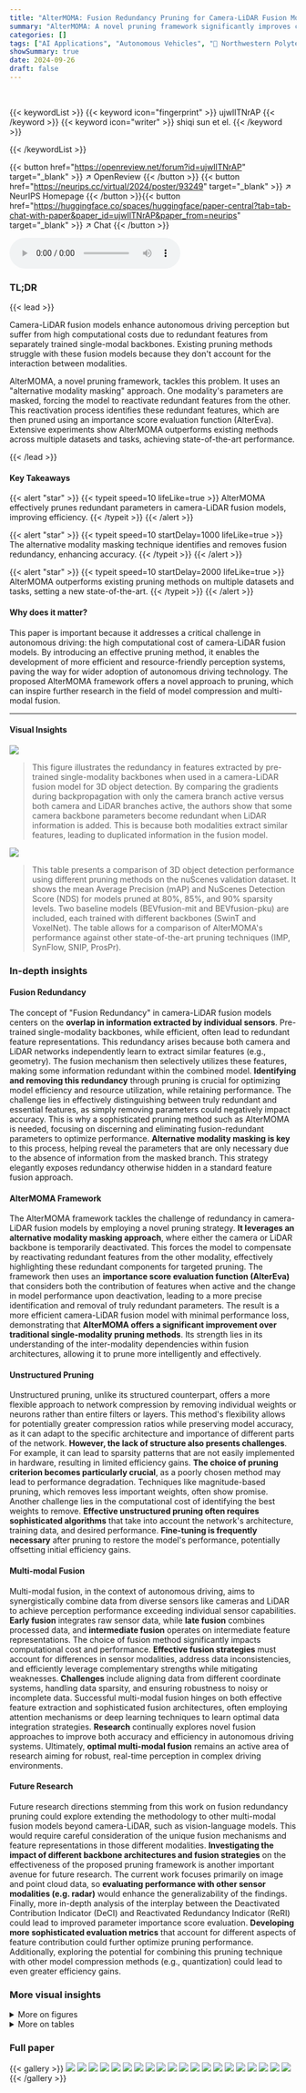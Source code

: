 ```yaml
---
title: "AlterMOMA: Fusion Redundancy Pruning for Camera-LiDAR Fusion Models with Alternative Modality Masking"
summary: "AlterMOMA: A novel pruning framework significantly improves camera-LiDAR fusion models by identifying and removing redundant parameters through an alternative modality masking technique, achieving sta..."
categories: []
tags: ["AI Applications", "Autonomous Vehicles", "🏢 Northwestern Polytechnical University",]
showSummary: true
date: 2024-09-26
draft: false
---
```


<br>

{{< keywordList >}}
{{< keyword icon="fingerprint" >}} ujwIlTNrAP {{< /keyword >}}
{{< keyword icon="writer" >}} shiqi sun et el. {{< /keyword >}}
 
{{< /keywordList >}}

{{< button href="https://openreview.net/forum?id=ujwIlTNrAP" target="_blank" >}}
↗ OpenReview
{{< /button >}}
{{< button href="https://neurips.cc/virtual/2024/poster/93249" target="_blank" >}}
↗ NeurIPS Homepage
{{< /button >}}{{< button href="https://huggingface.co/spaces/huggingface/paper-central?tab=tab-chat-with-paper&paper_id=ujwIlTNrAP&paper_from=neurips" target="_blank" >}}
↗ Chat
{{< /button >}}



<audio controls>
    <source src="https://ai-paper-reviewer.com/ujwIlTNrAP/podcast.wav" type="audio/wav">
    Your browser does not support the audio element.
</audio>


### TL;DR


{{< lead >}}

Camera-LiDAR fusion models enhance autonomous driving perception but suffer from high computational costs due to redundant features from separately trained single-modal backbones. Existing pruning methods struggle with these fusion models because they don't account for the interaction between modalities.

AlterMOMA, a novel pruning framework, tackles this problem. It uses an "alternative modality masking" approach. One modality's parameters are masked, forcing the model to reactivate redundant features from the other.  This reactivation process identifies these redundant features, which are then pruned using an importance score evaluation function (AlterEva). Extensive experiments show AlterMOMA outperforms existing methods across multiple datasets and tasks, achieving state-of-the-art performance.

{{< /lead >}}


#### Key Takeaways

{{< alert "star" >}}
{{< typeit speed=10 lifeLike=true >}} AlterMOMA effectively prunes redundant parameters in camera-LiDAR fusion models, improving efficiency. {{< /typeit >}}
{{< /alert >}}

{{< alert "star" >}}
{{< typeit speed=10 startDelay=1000 lifeLike=true >}} The alternative modality masking technique identifies and removes fusion redundancy, enhancing accuracy. {{< /typeit >}}
{{< /alert >}}

{{< alert "star" >}}
{{< typeit speed=10 startDelay=2000 lifeLike=true >}} AlterMOMA outperforms existing pruning methods on multiple datasets and tasks, setting a new state-of-the-art. {{< /typeit >}}
{{< /alert >}}

#### Why does it matter?
This paper is important because it addresses a critical challenge in autonomous driving: the high computational cost of camera-LiDAR fusion models. By introducing an effective pruning method, it enables the development of more efficient and resource-friendly perception systems, paving the way for wider adoption of autonomous driving technology.  The proposed AlterMOMA framework offers a novel approach to pruning, which can inspire further research in the field of model compression and multi-modal fusion.

------
#### Visual Insights



![](https://ai-paper-reviewer.com/ujwIlTNrAP/figures_1_1.jpg)

> This figure illustrates the redundancy in features extracted by pre-trained single-modality backbones when used in a camera-LiDAR fusion model for 3D object detection.  By comparing the gradients during backpropagation with only the camera branch active versus both camera and LiDAR branches active, the authors show that some camera backbone parameters become redundant when LiDAR information is added. This is because both modalities extract similar features, leading to duplicated information in the fusion model.





![](https://ai-paper-reviewer.com/ujwIlTNrAP/tables_7_1.jpg)

> This table presents a comparison of 3D object detection performance using different pruning methods on the nuScenes validation dataset.  It shows the mean Average Precision (mAP) and NuScenes Detection Score (NDS) for models pruned at 80%, 85%, and 90% sparsity levels.  Two baseline models (BEVfusion-mit and BEVfusion-pku) are included, each trained with different backbones (SwinT and VoxelNet). The table allows for a comparison of AlterMOMA's performance against other state-of-the-art pruning techniques (IMP, SynFlow, SNIP, ProsPr).





### In-depth insights


#### Fusion Redundancy
The concept of "Fusion Redundancy" in camera-LiDAR fusion models centers on the **overlap in information extracted by individual sensors**.  Pre-trained single-modality backbones, while efficient, often lead to redundant feature representations. This redundancy arises because both camera and LiDAR networks independently learn to extract similar features (e.g., geometry). The fusion mechanism then selectively utilizes these features, making some information redundant within the combined model. **Identifying and removing this redundancy** through pruning is crucial for optimizing model efficiency and resource utilization, while retaining performance. The challenge lies in effectively distinguishing between truly redundant and essential features, as simply removing parameters could negatively impact accuracy.  This is why a sophisticated pruning method such as AlterMOMA is needed, focusing on discerning and eliminating fusion-redundant parameters to optimize performance. **Alternative modality masking is key** to this process, helping reveal the parameters that are only necessary due to the absence of information from the masked branch.  This strategy elegantly exposes redundancy otherwise hidden in a standard feature fusion approach.

#### AlterMOMA Framework
The AlterMOMA framework tackles the challenge of redundancy in camera-LiDAR fusion models by employing a novel pruning strategy.  **It leverages an alternative modality masking approach**, where either the camera or LiDAR backbone is temporarily deactivated. This forces the model to compensate by reactivating redundant features from the other modality, effectively highlighting these redundant components for targeted pruning.  The framework then uses an **importance score evaluation function (AlterEva)** that considers both the contribution of features when active and the change in model performance upon deactivation, leading to a more precise identification and removal of truly redundant parameters. The result is a more efficient camera-LiDAR fusion model with minimal performance loss, demonstrating that **AlterMOMA offers a significant improvement over traditional single-modality pruning methods**.  Its strength lies in its understanding of the inter-modality dependencies within fusion architectures, allowing it to prune more intelligently and effectively.

#### Unstructured Pruning
Unstructured pruning, unlike its structured counterpart, offers a more flexible approach to network compression by removing individual weights or neurons rather than entire filters or layers. This method's flexibility allows for potentially greater compression ratios while preserving model accuracy, as it can adapt to the specific architecture and importance of different parts of the network.  **However, the lack of structure also presents challenges**. For example, it can lead to sparsity patterns that are not easily implemented in hardware, resulting in limited efficiency gains.  **The choice of pruning criterion becomes particularly crucial**, as a poorly chosen method may lead to performance degradation. Techniques like magnitude-based pruning, which removes less important weights, often show promise. Another challenge lies in the computational cost of identifying the best weights to remove.  **Effective unstructured pruning often requires sophisticated algorithms** that take into account the network's architecture, training data, and desired performance.  **Fine-tuning is frequently necessary** after pruning to restore the model's performance, potentially offsetting initial efficiency gains.

#### Multi-modal Fusion
Multi-modal fusion, in the context of autonomous driving, aims to synergistically combine data from diverse sensors like cameras and LiDAR to achieve perception performance exceeding individual sensor capabilities. **Early fusion** integrates raw sensor data, while **late fusion** combines processed data, and **intermediate fusion** operates on intermediate feature representations.  The choice of fusion method significantly impacts computational cost and performance.  **Effective fusion strategies** must account for differences in sensor modalities, address data inconsistencies, and efficiently leverage complementary strengths while mitigating weaknesses.  **Challenges** include aligning data from different coordinate systems, handling data sparsity, and ensuring robustness to noisy or incomplete data.  Successful multi-modal fusion hinges on both effective feature extraction and sophisticated fusion architectures, often employing attention mechanisms or deep learning techniques to learn optimal data integration strategies.  **Research** continually explores novel fusion approaches to improve both accuracy and efficiency in autonomous driving systems.  Ultimately, **optimal multi-modal fusion** remains an active area of research aiming for robust, real-time perception in complex driving environments.

#### Future Research
Future research directions stemming from this work on fusion redundancy pruning could explore extending the methodology to other multi-modal fusion models beyond camera-LiDAR, such as vision-language models.  This would require careful consideration of the unique fusion mechanisms and feature representations in those different modalities.  **Investigating the impact of different backbone architectures and fusion strategies** on the effectiveness of the proposed pruning framework is another important avenue for future research.  The current work focuses primarily on image and point cloud data,  so **evaluating performance with other sensor modalities (e.g. radar)** would enhance the generalizability of the findings.  Finally, more in-depth analysis of the interplay between the Deactivated Contribution Indicator (DeCI) and Reactivated Redundancy Indicator (ReRI) could lead to improved parameter importance score evaluation.  **Developing more sophisticated evaluation metrics** that account for different aspects of feature contribution could further optimize pruning performance.  Additionally, exploring the potential for combining this pruning technique with other model compression methods (e.g., quantization) could lead to even greater efficiency gains.


### More visual insights

<details>
<summary>More on figures
</summary>


![](https://ai-paper-reviewer.com/ujwIlTNrAP/figures_3_1.jpg)

> This figure illustrates the workflow of the AlterMOMA framework. It starts by masking one of the backbones (either LiDAR or Camera) and then iteratively reactivates redundant features by training with batches. The importance scores of parameters are updated with the AlterEva function using two indicators: Deactivated Contribution Indicator (DeCI) and Reactivated Redundancy Indicator (ReRI). Finally, parameters with low importance scores are pruned, and the model is fine-tuned.


![](https://ai-paper-reviewer.com/ujwIlTNrAP/figures_18_1.jpg)

> This figure visualizes the features from LiDAR, camera, and their fusion at different stages of the AlterMOMA pruning process.  It shows how redundant depth features in the camera branch are reactivated when LiDAR features are masked, and then how these redundant features are ultimately pruned by AlterMOMA.


![](https://ai-paper-reviewer.com/ujwIlTNrAP/figures_19_1.jpg)

> This figure visualizes how features from LiDAR and camera are processed in three stages: original, reactivated, and pruned. The original features show both LiDAR and camera features fused together. The reactivated features show only camera features because LiDAR features are masked, forcing the model to reactivate redundant camera features.  The pruned features show the result after AlterMOMA prunes redundant features, leaving only the essential features.


</details>




<details>
<summary>More on tables
</summary>


![](https://ai-paper-reviewer.com/ujwIlTNrAP/tables_7_2.jpg)
> This table compares the performance of different pruning methods on the KITTI dataset for 3D object detection of cars. It shows the AP-3D and AP-BEV (average precision in 3D and bird's eye view) for different pruning ratios (80% and 90%) and difficulty levels (easy, moderate, hard).  The baseline model used is AVOD-FPN.

![](https://ai-paper-reviewer.com/ujwIlTNrAP/tables_8_1.jpg)
> This table presents a comparison of the BEV segmentation performance (mIoU) achieved by different pruning methods on the nuScenes validation dataset.  It shows the mIoU scores for three different sparsity levels (80%, 85%, and 90%) for each method, including a baseline model with no pruning and several other state-of-the-art pruning techniques (IMP, SynFlow, SNIP, ProsPr). The table highlights the performance of the proposed AlterMOMA method relative to these baselines.

![](https://ai-paper-reviewer.com/ujwIlTNrAP/tables_8_2.jpg)
> This table compares the performance of different pruning methods (IMP, SynFlow, SNIP, ProsPr, and AlterMOMA) on 3D object detection task using various backbones (ResNet and PointPillars) on the nuScenes validation dataset.  The table shows the mean Average Precision (mAP) achieved at different sparsity levels (80%, 85%, and 90%).  It demonstrates the effectiveness of AlterMOMA compared to other methods in maintaining high accuracy even with significant parameter reduction.

![](https://ai-paper-reviewer.com/ujwIlTNrAP/tables_8_3.jpg)
> This table presents the results of structure pruning experiments conducted on the nuScenes validation dataset using the 3D object detection task.  It compares the performance of different pruning methods (IMP, ProsPr, and AlterMOMA) at two different sparsity levels (30% and 50%).  The performance metrics reported include mean Average Precision (mAP), NuScenes Detection Score (NDS), and the reduction in GFLOPs (giga floating-point operations). The table shows that AlterMOMA achieves better performance compared to other methods at both sparsity levels while simultaneously offering significant computational savings.

![](https://ai-paper-reviewer.com/ujwIlTNrAP/tables_16_1.jpg)
> This table compares the performance of different pruning methods on the nuScenes dataset for 3D object detection.  It shows the mean Average Precision (mAP) and NuScenes Detection Score (NDS) for models pruned at 80%, 85%, and 90% sparsity levels. Two baseline models (trained with Swin Transformer and VoxelNet backbones) are included for comparison.

![](https://ai-paper-reviewer.com/ujwIlTNrAP/tables_16_2.jpg)
> This table compares the performance of different pruning methods (IMP, SynFlow, SNIP, ProsPr, and AlterMOMA) on the KITTI dataset for 3D object detection, specifically focusing on the 'car' class.  It shows the Average Precision (AP) in 3D, BEV, and across different difficulty levels (Easy, Moderate, Hard) for 80% and 90% sparsity levels. The baseline results (without pruning) are also provided for comparison.

![](https://ai-paper-reviewer.com/ujwIlTNrAP/tables_17_1.jpg)
> This table compares the performance of different pruning methods on a camera-radar fusion model for 3D object detection using the nuScenes validation dataset.  The baseline model uses ResNet and PointPillars backbones.  The table shows the mean Average Precision (mAP) and NuScenes Detection Score (NDS) for models pruned at 80% and 90% sparsity levels, comparing the performance of AlterMOMA against the ProPr baseline method.

![](https://ai-paper-reviewer.com/ujwIlTNrAP/tables_17_2.jpg)
> This table compares the performance of different pruning methods on the task of 3D multi-object tracking using the nuScenes dataset.  It shows the AMOTA (Average Multi-Object Tracking Accuracy) scores for models pruned at 80% and 90% sparsity levels.  The baseline model uses SwinT and VoxelNet backbones.  The table helps to demonstrate the effectiveness of AlterMOMA in maintaining high tracking accuracy even with significant model compression.

![](https://ai-paper-reviewer.com/ujwIlTNrAP/tables_18_1.jpg)
> This table presents a comparison of 3D object detection performance and inference speed for different pruning methods on the nuScenes validation dataset.  The baseline model used is BEVfusion-mit, with ResNet101 and SECOND backbones.  The results show the mAP, NDS, GFLOPs (with percentage reduction), and inference time (in milliseconds) for the baseline model and two versions of the AlterMOMA method (with 30% and 50% pruning).  The table highlights the trade-off between accuracy and efficiency achieved by the AlterMOMA approach.

</details>




### Full paper

{{< gallery >}}
<img src="https://ai-paper-reviewer.com/ujwIlTNrAP/1.png" class="grid-w50 md:grid-w33 xl:grid-w25" />
<img src="https://ai-paper-reviewer.com/ujwIlTNrAP/2.png" class="grid-w50 md:grid-w33 xl:grid-w25" />
<img src="https://ai-paper-reviewer.com/ujwIlTNrAP/3.png" class="grid-w50 md:grid-w33 xl:grid-w25" />
<img src="https://ai-paper-reviewer.com/ujwIlTNrAP/4.png" class="grid-w50 md:grid-w33 xl:grid-w25" />
<img src="https://ai-paper-reviewer.com/ujwIlTNrAP/5.png" class="grid-w50 md:grid-w33 xl:grid-w25" />
<img src="https://ai-paper-reviewer.com/ujwIlTNrAP/6.png" class="grid-w50 md:grid-w33 xl:grid-w25" />
<img src="https://ai-paper-reviewer.com/ujwIlTNrAP/7.png" class="grid-w50 md:grid-w33 xl:grid-w25" />
<img src="https://ai-paper-reviewer.com/ujwIlTNrAP/8.png" class="grid-w50 md:grid-w33 xl:grid-w25" />
<img src="https://ai-paper-reviewer.com/ujwIlTNrAP/9.png" class="grid-w50 md:grid-w33 xl:grid-w25" />
<img src="https://ai-paper-reviewer.com/ujwIlTNrAP/10.png" class="grid-w50 md:grid-w33 xl:grid-w25" />
<img src="https://ai-paper-reviewer.com/ujwIlTNrAP/11.png" class="grid-w50 md:grid-w33 xl:grid-w25" />
<img src="https://ai-paper-reviewer.com/ujwIlTNrAP/12.png" class="grid-w50 md:grid-w33 xl:grid-w25" />
<img src="https://ai-paper-reviewer.com/ujwIlTNrAP/13.png" class="grid-w50 md:grid-w33 xl:grid-w25" />
<img src="https://ai-paper-reviewer.com/ujwIlTNrAP/14.png" class="grid-w50 md:grid-w33 xl:grid-w25" />
<img src="https://ai-paper-reviewer.com/ujwIlTNrAP/15.png" class="grid-w50 md:grid-w33 xl:grid-w25" />
<img src="https://ai-paper-reviewer.com/ujwIlTNrAP/16.png" class="grid-w50 md:grid-w33 xl:grid-w25" />
<img src="https://ai-paper-reviewer.com/ujwIlTNrAP/17.png" class="grid-w50 md:grid-w33 xl:grid-w25" />
<img src="https://ai-paper-reviewer.com/ujwIlTNrAP/18.png" class="grid-w50 md:grid-w33 xl:grid-w25" />
<img src="https://ai-paper-reviewer.com/ujwIlTNrAP/19.png" class="grid-w50 md:grid-w33 xl:grid-w25" />
<img src="https://ai-paper-reviewer.com/ujwIlTNrAP/20.png" class="grid-w50 md:grid-w33 xl:grid-w25" />
{{< /gallery >}}